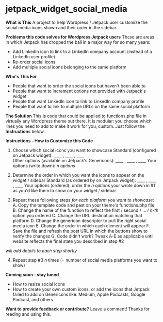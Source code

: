 # jetpack_widget_social_media
**What is This**
A project to help Wordpress / Jetpack user customize the social media icons shown and their order in the sidebar.

**Problems this code solves for Wordpress Jetpack users**
These are areas in which Jetpack has dropped the ball in a major way for so many years:
- Add LinkedIn icon to link to a LinkedIn company account (instead of a LinkedIn user profile)
- Re-order social icons
- Add multiple social icons belonging to the same platform

**Who's This For**
- People that want to order the social icons but haven't been able to
- People that want to increment options not provided with Jetpack's widget
- People that want LinkedIn icon to link to LinkedIn company profile
- People that want to link to multiple URLs on the same social platform

**The Solution**
This is code that could be applied to functions.php file in virtually any Wordpress theme out there.
It is modular: you choose which lines you need to add to make it work for you, custom. Just follow the **Instructions** below.

**Instructions - How to Customize this Code**
1. Choose which social icons you want to showcase
Standard (configured on Jetpack widget): ____ , ____ , ____  
Other options (available on Jetpack's Genericons): ____ , ____ , ____ 
Your options (write down): _n options_

2. Determine the order in which you want the icons to appear on the widget / sidebar
Standard (as ordered by on Jetpack widget):  ____ , ____ , ____ 
Your options (ordered): order the _n options_ your wrote down in #1 as you'd like them to show on your widget / sidebar

3. Repeat these following steps _for each platform you want to showcase_:
A. Copy the template code and past on your theme's functions.php file 
B. Change the name of the function to reflect the first / second / ... / _n-th_ option you ordered
C. Change the URL destination matching that platform
D. Change the genericon descriptor to pull the right social media icon
E. Change the order in which each element will appear
F. Save the file and refresh the post URL in which the buttons show to verify the changes
G. Code didn't work? Tweak A-E as applicable until website reflects the final state you described in step #2

_will add details to each step shortly_

4. Repeat step #3 _n_ times (= number of social media platforms you want to show)

**Coming soon - stay tuned**
- How to resize social icons
- How to create your own custom icons, or add the icons that Jetpack failed to add on Genericons like: Medium, Apple Podcasts, Google Podcast, and others 

**Want to provide feedback or contribute?**
Leave a comment! Thanks for reading and using this.
